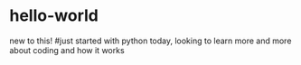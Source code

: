 # hello-world
new to this!
#just started with python today, looking to learn more and more about coding and how it works
